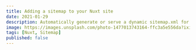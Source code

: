 ```yaml
---
title: Adding a sitemap to your Nuxt site
date: 2021-01-29
description: Automatically generate or serve a dynamic sitemap.xml for your Nuxt projects!
image: https://images.unsplash.com/photo-1477013743164-ffc3a5e556da?ixid=MXwxMjA3fDB8MHxwaG90by1wYWdlfHx8fGVufDB8fHw%3D&ixlib=rb-1.2.1&auto=format&fit=crop&w=2550&q=80
tags: [Nuxt, Sitemap]
published: false
---
```

